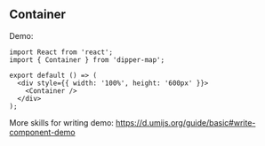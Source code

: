 ## Container

Demo:

```tsx
import React from 'react';
import { Container } from 'dipper-map';

export default () => (
  <div style={{ width: '100%', height: '600px' }}>
    <Container />
  </div>
);
```

More skills for writing demo: https://d.umijs.org/guide/basic#write-component-demo
